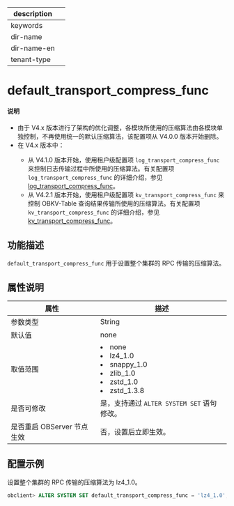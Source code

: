 |description||
|---|---|
|keywords||
|dir-name||
|dir-name-en||
|tenant-type||

# default_transport_compress_func

<main id="notice" type='explain'>
<h4>说明</h4>
<ul><li>由于 V4.x 版本进行了架构的优化调整，各模块所使用的压缩算法由各模块单独控制，不再使用统一的默认压缩算法，该配置项从 V4.0.0 版本开始删除。</li>
<li>在 V4.x 版本中：</li>
  <ul><li>从 V4.1.0 版本开始，使用租户级配置项 <code>log_transport_compress_func</code> 来控制日志传输过程中所使用的压缩算法。有关配置项 <code>log_transport_compress_func</code> 的详细介绍，参见 <a href="../400.tenant-level-configuration-items/5900.log_transport_compress_func.md">log_transport_compress_func</a>。</li>
  <li>从 V4.2.1 版本开始，使用租户级配置项 <code>kv_transport_compress_func</code> 来控制 OBKV-Table 查询结果传输所使用的压缩算法。有关配置项 <code>kv_transport_compress_func</code> 的详细介绍，参见 <a href="../400.tenant-level-configuration-items/26700.kv_transport_compress_func.md">kv_transport_compress_func</a>。</li></ul>
</main>

## 功能描述

`default_transport_compress_func` 用于设置整个集群的 RPC 传输的压缩算法。

## 属性说明

| **属性**                      |       **描述**                        |
|------------------------------|----------------------------------------|
| 参数类型                      | String                                 |
| 默认值                        | none                                   |
| 取值范围                      | </li><li> none   </li><li> lz4_1.0   </li><li> snappy_1.0   </li><li> zlib_1.0   </li><li> zstd_1.0   </li><li> zstd_1.3.8    |
| 是否可修改                    | 是，支持通过 `ALTER SYSTEM SET` 语句修改。|
| 是否重启 OBServer 节点生效    | 否，设置后立即生效。                       |

## 配置示例

设置整个集群的 RPC 传输的压缩算法为 lz4_1.0。

```sql
obclient> ALTER SYSTEM SET default_transport_compress_func = 'lz4_1.0';
```
